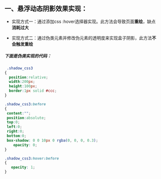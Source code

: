 一、悬浮动态阴影效果实现：
-------------------------
+ 实现方式一：通过添加css :hover选择器实现。此方法会导致页面**重绘**，缺点**消耗过大**
- 实现方式二：通过伪类元素并修改伪元素的透明度来实现盒子阴影，此方法**不会触发重绘**

##### 下面是伪类实现的代码：
``` CSS
 .shadow_css3
{
  position:relative;
  width:200px;
  height:100px;
  border:1px solid #ccc;
}

.shadow_css3:before
{
 content:"";
 position:absolute;
 top:0;
 left:0;
 right:0;
 bottom:0;
 box-shadow: 0 0 10px 0 rgba(0, 0, 0, 0.3);
    opacity: 0;
}

.shadow_css3:hover:before
{
   opacity: 1;
}


